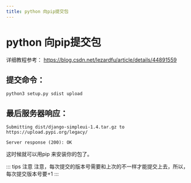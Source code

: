 ```yaml
---
title: python 向pip提交包
---
```


# python 向pip提交包

详细教程参考： https://blog.csdn.net/lezardfu/article/details/44891559

## 提交命令：

```shell
python3 setup.py sdist upload
```

## 最后服务器响应：

```shell
Submitting dist/django-simpleui-1.4.tar.gz to https://upload.pypi.org/legacy/

Server response (200): OK
```


这时候就可以用pip 来安装你的包了。

::: tips 注意
注意，每次提交的版本号需要和上次的不一样才能提交上去，所以，每次提交版本号要+1
:::
